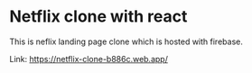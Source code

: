 # Netflix clone with react

This is neflix landing page clone which is hosted with firebase.

Link: https://netflix-clone-b886c.web.app/

